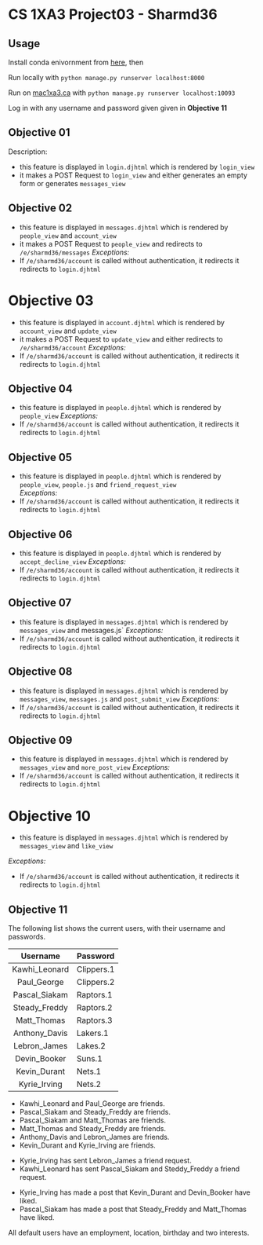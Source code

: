 # CS 1XA3 Project03 - Sharmd36
## Usage
Install conda enivornment from [here](https://www.anaconda.com/products/individual), then

Run locally with
`python manage.py runserver localhost:8000`

Run on [mac1xa3.ca](https://mac1xa3.ca/e/sharmd36/) with
`python manage.py runserver localhost:10093`

Log in with any username and password given given in **Objective 11**

## Objective 01
Description:
- this feature is displayed in `login.djhtml` which is rendered by `login_view`
- it makes a POST Request to `login_view` and either generates an empty form or generates `messages_view`

## Objective 02
- this feature is displayed in `messages.djhtml` which is rendered by `people_view` and `account_view`
- it makes a POST Request to `people_view` and redirects to `/e/sharmd36/messages`
_Exceptions:_
- If `/e/sharmd36/account` is called without authentication, it redirects it redirects to `login.djhtml`

# Objective 03
- this feature is displayed in `account.djhtml` which is rendered by `account_view` and `update_view`
- it makes a POST Request to `update_view` and either redirects to `/e/sharmd36/account`
_Exceptions:_
- If `/e/sharmd36/account` is called without authentication, it redirects it redirects to `login.djhtml`

## Objective 04
- this feature is displayed in `people.djhtml` which is rendered by `people_view`
_Exceptions:_
- If `/e/sharmd36/account` is called without authentication, it redirects it redirects to `login.djhtml`

## Objective 05
- this feature is displayed in `people.djhtml` which is rendered by `people_view`, `people.js` and `friend_request_view`    
_Exceptions:_
- If `/e/sharmd36/account` is called without authentication, it redirects it redirects to `login.djhtml`

## Objective 06
- this feature is displayed in `people.djhtml` which is rendered by `accept_decline_view` 
_Exceptions:_
- If `/e/sharmd36/account` is called without authentication, it redirects it redirects to `login.djhtml`

## Objective 07
- this feature is displayed in `messages.djhtml` which is rendered by `messages_view` and messages.js` 
_Exceptions:_
- If `/e/sharmd36/account` is called without authentication, it redirects it redirects to `login.djhtml`

## Objective 08
- this feature is displayed in `messages.djhtml` which is rendered by `messages_view`, `messages.js` and `post_submit_view` 
_Exceptions:_
- If `/e/sharmd36/account` is called without authentication, it redirects it redirects to `login.djhtml`

## Objective 09
- this feature is displayed in `messages.djhtml` which is rendered by `messages_view` and `more_post_view` 
_Exceptions:_
- If `/e/sharmd36/account` is called without authentication, it redirects it redirects to `login.djhtml`

# Objective 10
- this feature is displayed in `messages.djhtml` which is rendered by `messages_view` and `like_view` 

_Exceptions:_
- If `/e/sharmd36/account` is called without authentication, it redirects it redirects to `login.djhtml`

## Objective 11
 The following list shows the current users, with their username and passwords.

|    Username   	| Password   	|
|:-------------:	|------------	|
| Kawhi_Leonard 	| Clippers.1 	|
| Paul_George   	| Clippers.2 	|
| Pascal_Siakam 	| Raptors.1  	|
| Steady_Freddy 	| Raptors.2  	|
| Matt_Thomas   	| Raptors.3  	|
| Anthony_Davis 	| Lakers.1   	|
| Lebron_James  	| Lakes.2    	|
| Devin_Booker  	| Suns.1     	|
| Kevin_Durant  	| Nets.1     	|
| Kyrie_Irving  	| Nets.2     	|

- Kawhi_Leonard and Paul_George are friends.
- Pascal_Siakam and Steady_Freddy are friends.
- Pascal_Siakam and Matt_Thomas are friends.
- Matt_Thomas and Steady_Freddy are friends.
- Anthony_Davis and Lebron_James are friends.
- Kevin_Durant and Kyrie_Irving are friends.

* Kyrie_Irving has sent Lebron_James a friend request.
* Kawhi_Leonard has sent Pascal_Siakam and Steddy_Freddy a friend request.

- Kyrie_Irving has made a post that Kevin_Durant and Devin_Booker have liked.
- Pascal_Siakam has made a post that Steady_Freddy and Matt_Thomas have liked.

All default users have an employment, location, birthday and two interests. 

